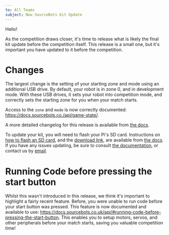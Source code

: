 ```yaml
---
to: All Teams
subject: New SourceBots Kit Update
---
```


Hello!

As the competition draws closer, it's time to release what is likely the final kit update before the competition itself. This release is a small one, but it's important you have updated to it before the competition.

# Changes
The largest change is the setting of your starting zone and mode using an additional USB drive. By default, your robot is in zone 0, and in development mode. With these USB drives, it sets your robot into competition mode, and correctly sets the starting zone for you when your match starts.

Access to the `zone` and `mode` is now correctly documented: https://docs.sourcebots.co./api/game-state/.

A more detailed changelog for this release is available from [the docs][dl-link].

To update your kit, you will need to flash your Pi's SD card. Instructions on [how to flash an SD card][sd-card-flashing], and the [download link][dl-link], are available from [the docs][updating-pi]. If you have any issues updating, be sure to consult [the documentation][docs], or contact us by [email][techsupport].

# Running Code before pressing the start button
Whilst this wasn't introduced in this release, we think it's important to highlight a fairly recent feature. Before, you were unable to run code before your start button was pressed. This feature is now documented and available to use: https://docs.sourcebots.co.uk/api/#running-code-before-pressing-the-start-button. This enables you to setup motors, servos, and other peripherals before your match starts, saving you valuable competition time!

[sd-card-flashing]: https://docs.sourcebots.co.uk/kit/pi/sd-card/
[dl-link]: https://docs.sourcebots.co.uk/updates/2018-03/
[updating-pi]: https://docs.sourcebots.co.uk/kit/pi/#updating-your-pi
[techsupport]: mailto:techsupport@sourcebots.co.uk
[docs]: https://docs.sourcebots.co.uk/
